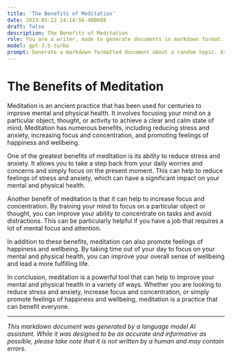 ```yaml
---
title: 'The Benefits of Meditation'
date: 2023-05-22 14:14:56.400688
draft: false
description: The Benefits of Meditation
role: You are a writer, made to generate documents in markdown format. It is very important that all of the documents you generate are in valid markdown format.
model: gpt-3.5-turbo
prompt: Generate a markdown formatted document about a random topic. At the bottom, include a disclaimer explaining that the document was generated by you. The first line of the document should be the title. Make sure that the entire document is in proper markdown format, using a mix of various tags to make the document visually appealing.
---
```


# The Benefits of Meditation

Meditation is an ancient practice that has been used for centuries to improve mental and physical health. It involves focusing your mind on a particular object, thought, or activity to achieve a clear and calm state of mind. Meditation has numerous benefits, including reducing stress and anxiety, increasing focus and concentration, and promoting feelings of happiness and wellbeing.

One of the greatest benefits of meditation is its ability to reduce stress and anxiety. It allows you to take a step back from your daily worries and concerns and simply focus on the present moment. This can help to reduce feelings of stress and anxiety, which can have a significant impact on your mental and physical health.

Another benefit of meditation is that it can help to increase focus and concentration. By training your mind to focus on a particular object or thought, you can improve your ability to concentrate on tasks and avoid distractions. This can be particularly helpful if you have a job that requires a lot of mental focus and attention.

In addition to these benefits, meditation can also promote feelings of happiness and wellbeing. By taking time out of your day to focus on your mental and physical health, you can improve your overall sense of wellbeing and lead a more fulfilling life.

In conclusion, meditation is a powerful tool that can help to improve your mental and physical health in a variety of ways. Whether you are looking to reduce stress and anxiety, increase focus and concentration, or simply promote feelings of happiness and wellbeing, meditation is a practice that can benefit everyone.

---

*This markdown document was generated by a language model AI assistant. While it was designed to be as accurate and informative as possible, please take note that it is not written by a human and may contain errors.*